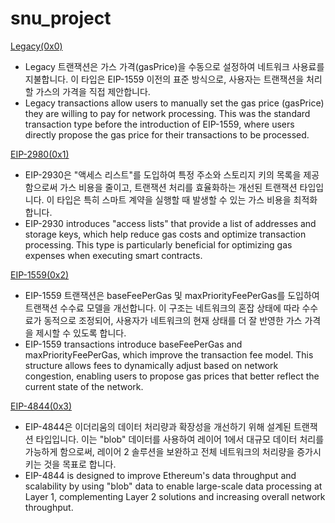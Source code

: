 # snu_project

[Legacy(0x0)](https://sepolia.etherscan.io/tx/0x4ae041b02ffcb2ce9091aae5f2fbbbc2ac1d18c08d0963f369751ec8c23e20e5)
 - Legacy 트랜잭션은 가스 가격(gasPrice)을 수동으로 설정하여 네트워크 사용료를 지불합니다. 이 타입은 EIP-1559 이전의 표준 방식으로, 사용자는 트랜잭션을 처리할 가스의 가격을 직접 제안합니다.
 - Legacy transactions allow users to manually set the gas price (gasPrice) they are willing to pay for network processing. This was the standard transaction type before the introduction of EIP-1559, where users directly propose the gas price for their transactions to be processed.

[EIP-2980(0x1)](https://sepolia.etherscan.io/tx/0x8991cf7e4b3e5cc02a81a6dd080027093299c717b2bccd6fb4060e2707b57a20)
 - EIP-2930은 "액세스 리스트"를 도입하여 특정 주소와 스토리지 키의 목록을 제공함으로써 가스 비용을 줄이고, 트랜잭션 처리를 효율화하는 개선된 트랜잭션 타입입니다. 이 타입은 특히 스마트 계약을 실행할 때 발생할 수 있는 가스 비용을 최적화합니다.
 - EIP-2930 introduces "access lists" that provide a list of addresses and storage keys, which help reduce gas costs and optimize transaction processing. This type is particularly beneficial for optimizing gas expenses when executing smart contracts.

[EIP-1559(0x2)](https://sepolia.etherscan.io/tx/0x51e23f981099389f29a0c32963751ecf37feeef89761f9e645e200bd5ad0c065)
 -  EIP-1559 트랜잭션은 baseFeePerGas 및 maxPriorityFeePerGas를 도입하여 트랜잭션 수수료 모델을 개선합니다. 이 구조는 네트워크의 혼잡 상태에 따라 수수료가 동적으로 조정되어, 사용자가 네트워크의 현재 상태를 더 잘 반영한 가스 가격을 제시할 수 있도록 합니다.
 - EIP-1559 transactions introduce baseFeePerGas and maxPriorityFeePerGas, which improve the transaction fee model. This structure allows fees to dynamically adjust based on network congestion, enabling users to propose gas prices that better reflect the current state of the network.

[EIP-4844(0x3)](https://sepolia.etherscan.io/tx/0xd062e43e647a2a47212a956bff3ea460c553c8956e5d4a91b20652c8d26c9175)
 - EIP-4844은 이더리움의 데이터 처리량과 확장성을 개선하기 위해 설계된 트랜잭션 타입입니다. 이는 "blob" 데이터를 사용하여 레이어 1에서 대규모 데이터 처리를 가능하게 함으로써, 레이어 2 솔루션을 보완하고 전체 네트워크의 처리량을 증가시키는 것을 목표로 합니다.
 - EIP-4844 is designed to improve Ethereum's data throughput and scalability by using "blob" data to enable large-scale data processing at Layer 1, complementing Layer 2 solutions and increasing overall network throughput.